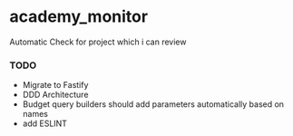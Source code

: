 # academy_monitor
Automatic Check for project which i can review 


### TODO
* Migrate to Fastify
* DDD Architecture
* Budget query builders should add parameters automatically based on names
* add ESLINT